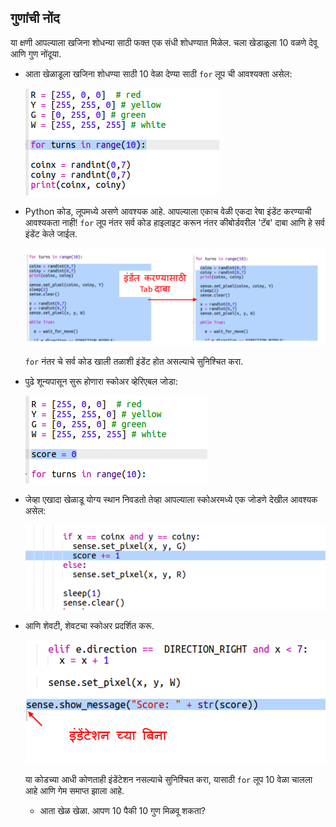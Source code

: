 ## गुणांची नोंद

या क्षणी आपल्याला खजिना शोधन्या साठी फक्त एक संधी शोधण्यात मिळेल. चला खेडाळूला 10 वळणे देवू आणि गुण नोंदूया.

+ आता खेळाडूला खजिना शोधण्या साठी 10 वेळा देण्या साठी `for` लूप ची आवश्यक्ता असेल:
    
    ![स्क्रीनशॉट](images/treasure-turns.png)

+ Python कोड, लूपमध्ये असणे आवश्यक आहे. आपल्याला एकाच वेळी एकदा रेषा इंडेंट करण्याची आवश्यकता नाही! `for` लूप नंतर सर्व कोड हाइलाइट करून नंतर कीबोर्डवरील 'टॅब' दाबा आणि हे सर्व इंडेंट केले जाईल.
    
    ![स्क्रीनशॉट](images/treasure-indent.png)
    
    `for` नंतर चे सर्व कोड खाली तळाशी इंडेंट होत असल्याचे सुनिश्चित करा.

+ पुढे शून्यपासून सुरू होणारा स्कोअर व्हेरिएबल जोडा:
    
    ![स्क्रीनशॉट](images/treasure-score-variable.png)

+ जेव्हा एखादा खेळाडू योग्य स्थान निवडतो तेव्हा आपल्याला स्कोअरमध्ये एक जोडणे देखील आवश्यक असेल:
    
    ![स्क्रीनशॉट](images/treasure-score.png)

+ आणि शेवटी, शेवटचा स्कोअर प्रदर्शित करू.
    
    ![स्क्रीनशॉट](images/treasure-show-score.png)
    
    या कोडच्या आधी कोणताही इंडेंटेशन नसल्याचे सुनिश्चित करा, यासाठी `for` लूप 10 वेळा चालला आहे आणि गेम समाप्त झाला आहे.
    
    + आता खेळ खेळा. आपण 10 पैकी 10 गुण मिळवू शकता?
